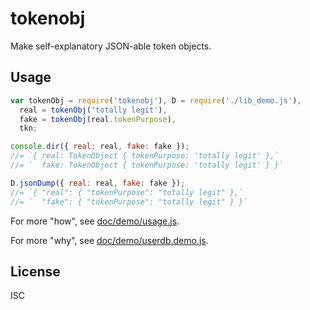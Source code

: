 ﻿
<!--#echo json="package.json" key="name" underline="=" -->
tokenobj
========
<!--/#echo -->

<!--#echo json="package.json" key="description" -->
Make self-explanatory JSON-able token objects.
<!--/#echo -->


Usage
-----

<!--#include file="doc/demo/usage.js" start="//#u" stop="//#m"
  code="javascript" -->
<!--#verbatim lncnt="14" -->
```javascript
var tokenObj = require('tokenobj'), D = require('./lib_demo.js'),
  real = tokenObj('totally legit'),
  fake = tokenObj(real.tokenPurpose),
  tkn;

console.dir({ real: real, fake: fake });
//= `{ real: TokenObject { tokenPurpose: 'totally legit' },`
//= `  fake: TokenObject { tokenPurpose: 'totally legit' } }`

D.jsonDump({ real: real, fake: fake });
//= `{ "real": { "tokenPurpose": "totally legit" },`
//= `  "fake": { "tokenPurpose": "totally legit" } }`
```
<!--/include-->

For more "how", see [doc/demo/usage.js](doc/demo/usage.js).

For more "why", see [doc/demo/userdb.demo.js](doc/demo/userdb.demo.js).



<!--#toc stop="scan" -->


License
-------
<!--#echo json="package.json" key=".license" -->
ISC
<!--/#echo -->
